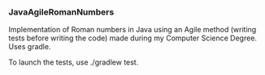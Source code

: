 ### JavaAgileRomanNumbers

Implementation of Roman numbers in Java using an Agile method (writing tests before writing the code) made during my Computer Science Degree.
Uses gradle.

To launch the tests, use ./gradlew test.
